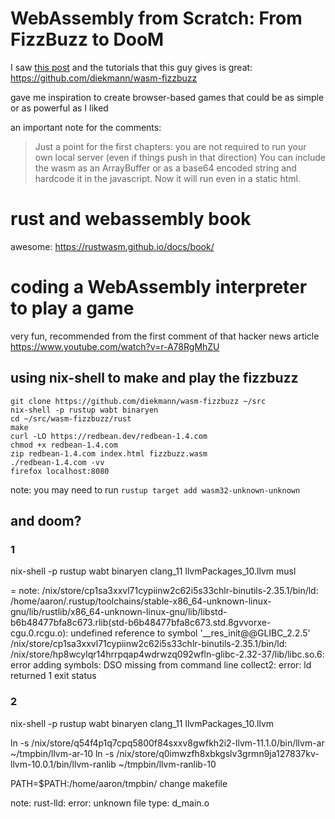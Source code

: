 # WebAssembly from Scratch: From FizzBuzz to DooM

I saw [this post](http://yperambulator.s3-website-eu-west-1.amazonaws.com/) and the tutorials that this guy gives is great: https://github.com/diekmann/wasm-fizzbuzz

gave me inspiration to create browser-based games that could be as simple or as powerful as I liked

an important note for the comments:

> Just a point for the first chapters: you are not required to run your own local server (even if things push in that direction)
> You can include the wasm as an ArrayBuffer or as a base64 encoded string and hardcode it in the javascript. Now it will run even in a static html.

# rust and webassembly book
awesome: https://rustwasm.github.io/docs/book/

# coding a WebAssembly interpreter to play a game
very fun, recommended from the first comment of that hacker news article
https://www.youtube.com/watch?v=r-A78RgMhZU

## using nix-shell to make and play the fizzbuzz

	git clone https://github.com/diekmann/wasm-fizzbuzz ~/src
	nix-shell -p rustup wabt binaryen
	cd ~/src/wasm-fizzbuzz/rust
	make
	curl -LO https://redbean.dev/redbean-1.4.com
	chmod +x redbean-1.4.com
	zip redbean-1.4.com index.html fizzbuzz.wasm
	./redbean-1.4.com -vv
	firefox localhost:8080
	
note: you may need to run `rustup target add wasm32-unknown-unknown`

## and doom?

### 1

nix-shell -p rustup wabt binaryen clang_11 llvmPackages_10.llvm musl

  = note: /nix/store/cp1sa3xxvl71cypiinw2c62i5s33chlr-binutils-2.35.1/bin/ld: /home/aaron/.rustup/toolchains/stable-x86_64-unknown-linux-gnu/lib/rustlib/x86_64-unknown-linux-gnu/lib/libstd-b6b48477bfa8c673.rlib(std-b6b48477bfa8c673.std.8gvvorxe-cgu.0.rcgu.o): undefined reference to symbol '__res_init@@GLIBC_2.2.5'
          /nix/store/cp1sa3xxvl71cypiinw2c62i5s33chlr-binutils-2.35.1/bin/ld: /nix/store/hp8wcylqr14hrrpqap4wdrwzq092wfln-glibc-2.32-37/lib/libc.so.6: error adding symbols: DSO missing from command line
          collect2: error: ld returned 1 exit status
          
### 2
nix-shell -p rustup wabt binaryen clang_11 llvmPackages_10.llvm

ln -s /nix/store/q54f4p1q7cpq5800f84sxxv8gwfkh2i2-llvm-11.1.0/bin/llvm-ar ~/tmpbin/llvm-ar-10
ln -s /nix/store/q0imwzfh8xbkgslv3grmn9ja127837kv-llvm-10.0.1/bin/llvm-ranlib ~/tmpbin/llvm-ranlib-10

PATH=$PATH:/home/aaron/tmpbin/
change makefile

 note: rust-lld: error: unknown file type: d_main.o